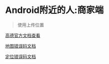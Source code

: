 # Android附近的人:商家端
>使用上传位置

[高德官方文档查看](https://lbs.amap.com/api/android-sdk/guide/map-tools/nearby)

[地图错误码文档](https://lbs.amap.com/api/android-sdk/guide/map-tools/error-code)

[定位错误码文档](https://lbs.amap.com/api/android-location-sdk/guide/utilities/errorcode)